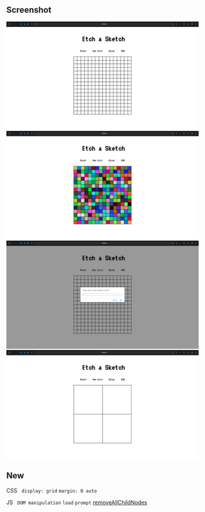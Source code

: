 ## Screenshot

<img src = "images/screenshot1.png">

<img src = "images/screenshot2.png">

<img src = "images/screenshot3.png">

<img src = "images/screenshot4.png">

## New 

CSS &nbsp; ```display: grid``` ```margin: 0 auto``` 

JS &nbsp; ```DOM manipulation``` ```load``` ```prompt``` <a href = "https://www.javascripttutorial.net/dom/manipulating/remove-all-child-nodes/">removeAllChildNodes</a>
